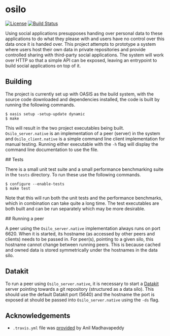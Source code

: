 # osilo

[![License](https://img.shields.io/badge/license-ICS-blue.svg)](https://travis-ci.org/m-harrison/osilo/LICENSE) [![Build Status](https://travis-ci.org/m-harrison/osilo.svg?branch=master)](https://travis-ci.org/m-harrison/osilo)

Using  social  applications  presupposes  handing  over  personal  data  to  these  applications to do what they please with and users have no control over this data once it is handed over.  This project attempts to prototype a system where users host their own data in private repositories and provide controlled sharing with third-party social applications. The system will work over HTTP so that a simple API can be exposed, leaving an entrypoint to build social applications on top of it.

## Building

The project is currently set up with OASIS as the build system, with the source code downloaded and dependencies installed, the code is built by running the following commands.

```
$ oasis setup -setup-update dynamic
$ make
```

This will result in the two project executables being built. `Osilo_server.native` is an implementation of a peer (server) in the system and `Osilo_client.native` is a simple command line client implementation for manual testing. Running either executable with the `-h` flag will display the command line documentation to use the file.

## Tests

There is a small unit test suite and a small performance benchmarking suite in the `tests` directory. To run these use the following commands.

```
$ configure --enable-tests
$ make test
```

Note that this will run both the unit tests and the performance benchmarks, which in combination can take quite a long time. The test executables are both built and can be run separately which may be more desirable.

## Running a peer

A peer using the `Osilo_server.native` implementation always runs on port 6620. When it is started, its hostname (as accessed by other peers and clients) needs to be passed in. For peer(s), pointing to a given silo, this hostname cannot change between running peers. This is because cached and owned data is stored symmetrically under the hostnames in the data silo.

## Datakit

To run a peer using `Osilo_server.native`, it is necessary to start a [Datakit](https://github.com/docker/datakit) server pointing towards a git repository (structured as a data silo). This should use the default Datakit port (5640) and the hostname the port is exposed at should be passed into `Osilo_server.native` using the `-ds` flag.

## Acknowledgements

- `.travis.yml` file was [provided](https://github.com/avsm/ocaml-dockerfile/blob/master/.travis.yml) by Anil Madhavapeddy 
